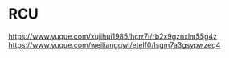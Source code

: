 # RCU

<https://www.yuque.com/xujihui1985/hcrr7i/rb2x9gznxlm55g4z>
<https://www.yuque.com/weiliangqwl/etelf0/lsgm7a3gsvpwzeq4>
